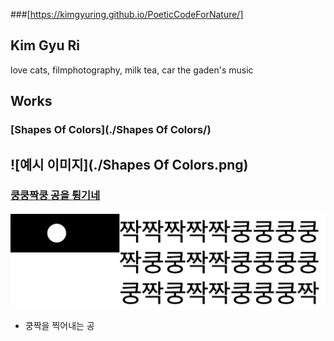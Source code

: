 ###[https://kimgyuring.github.io/PoeticCodeForNature/]

## Kim Gyu Ri
love cats, filmphotography, milk tea, car the gaden's music

## Works
### [Shapes Of Colors](./Shapes Of Colors/)
![예시 이미지](./Shapes Of Colors.png)
----
### [쿵쿵짝쿵 공을 튕기네](./ex01/)
 ![쿵쿵짝쿵](./kungzzak.png)
  * 쿵짝을 찍어내는 공
